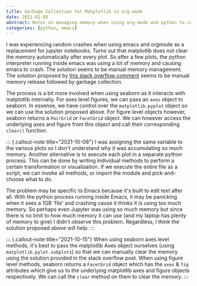 ```yaml
---
title: Garbage Collection for Matplotlib in org-mode
date: 2021-01-05
abstract: Notes on managing memory when using org-mode and python to conduct data science analysis.
categories: [python, emacs]
---
```


I was experiencing random crashes when using emacs and orgmode as a replacement for jupyter notebooks. Turns out that matplotlib does not clear the memory automatically after every plot. So after a few plots, the python interpreter running inside emacs was using a lot of memory and causing emacs to crash. The solution seems to be manual memory management. The solution proposed by [this stack overflow comment](https://stackoverflow.com/a/59762314) seems to be manual memory release followed by garbage collection.

The process is a bit more involved when using seaborn as it interacts with matplotlib internally. For axes level figures, we can pass an `axes` object to seaborn. In essense, we have control over the `matplotlib.pyplot` object so we can use the solution proposed above.  For figure level objects however, seaborn returns a `PairGrid` or `FacetGrid` object. We can however access the underlying axes and figure from this object and call their corresponding `clear()` function.

::: {.callout-note title="2021-10-08"}
I was assigning the same variable to the various plots so I don't understand why it was accumulating so much memory. Another alternative is to execute each plot in a separate python process. This can be done by writing individual methods to perform a certain transformation or visualisation. If we execute the entire file as a script, we can invoke all methods, or import the module and pick-and-choose what to do.

The problem may be specific to Emacs because it's built to edit text after all. With the python process running inside Emacs, it may be panicking when it sees a 1GB 'file' and crashing cause it thinks it is using too much memory. So perhaps even Jupyter was using so much memory but since there is no limit to how much memory it can use (and my laptop has plenty of memory to give) I didn't observe this problem. Regardless, I think the solution proposed above will help.
:::

::: {.callout-note title="2021-10-15"}
When using seaborn axes level methods, it's best to pass the matplotlib Axes object ourselves (using `matplotlib.pylot.subplots`) so that we can manually clear the memory using the solution provided in the stack overflow post. When using figure level methods, seaborn returns a `FacetGrid` object which has the `axes` & `fig` attributes which give us to the underlying matplotlib axes and figure objects respectively. We can call the `clear` method on them to clear the memory.
:::
